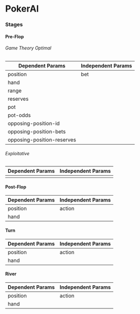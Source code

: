 # PokerAI

### Stages
#### Pre-Flop
###### Game Theory Optimal
| Dependent Params | Independent Params |
| ---------------- | ------------------ |
| position | bet |
| hand |  |
| range |  |
| reserves |  |
| pot |  |
| pot-odds |  |
| opposing-position-id |  |
| opposing-position-bets |  |
| opposing-position-reserves |  |
###### Exploitative
| Dependent Params | Independent Params |
| ---------------- | ------------------ |
|  |  |

#### Post-Flop
| Dependent Params | Independent Params |
| ---------------- | ------------------ |
| position | action |
| hand |  |

#### Turn
| Dependent Params | Independent Params |
| ---------------- | ------------------ |
| position | action |
| hand |  |

#### River
| Dependent Params | Independent Params |
| ---------------- | ------------------ |
| position | action |
| hand |  |
